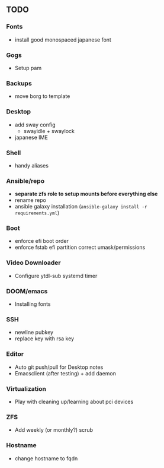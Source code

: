 ## TODO

### Fonts
+ install good monospaced japanese font

### Gogs
+ Setup pam

### Backups
+ move borg to template

### Desktop
+ add sway config
  + swayidle + swaylock
+ japanese IME

### Shell
+ handy aliases

### Ansible/repo
+ **separate zfs role to setup mounts before everything else**
+ rename repo
+ ansible galaxy installation (`ansible-galaxy install -r requirements.yml`)

### Boot
+ enforce efi boot order
+ enforce fstab efi partition correct umask/permissions

### Video Downloader
+ Configure ytdl-sub systemd timer

### DOOM/emacs
+ Installing fonts

### SSH 
+ newline pubkey
+ replace key with rsa key

### Editor
+ Auto git push/pull for Desktop notes
+ Emacsclient (after testing) + add daemon

### Virtualization
+ Play with cleaning up/learning about pci devices

### ZFS
+ Add weekly (or monthly?) scrub

### Hostname
+ change hostname to fqdn
